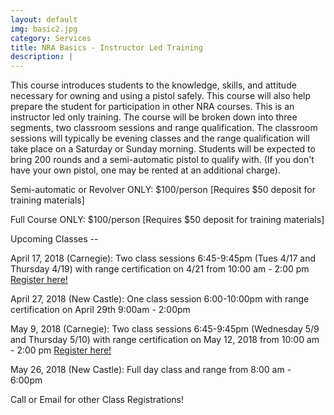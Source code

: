 ```yaml
---
layout: default
img: basic2.jpg
category: Services
title: NRA Basics - Instructor Led Training
description: |
---
```

This course introduces students to the knowledge, skills, and attitude necessary for owning and using a pistol safely. This course will also help prepare the student for participation in other NRA courses. This is an instructor led only training. The course will be broken down into three segments, two classroom sessions and range qualification.  The classroom sessions will typically be evening classes and the range qualification will take place on a Saturday or Sunday morning.  Students will be expected to bring 200 rounds and a semi-automatic pistol to qualify with. (If you don't have your own pistol, one may be rented at an additional charge).  

     
Semi-automatic or Revolver ONLY: $100/person [Requires $50 deposit for training materials]

Full Course ONLY:  $100/person  [Requires $50 deposit for training materials]



Upcoming Classes -- 

April 17, 2018 (Carnegie): Two class sessions 6:45-9:45pm (Tues 4/17 and Thursday 4/19) with 
range certification on 4/21 from 10:00 am - 2:00 pm <a href="https://www.nrainstructors.org/CourseDetails.aspx?Courseid=472359&seats=8&State=n&zip=15106&radius=25.1&id=56&bsa=&youth=&women=" target="_blank">Register here! </a> 

April 27, 2018 (New Castle): One class session 6:00-10:00pm with range certification on April 29th 9:00am - 2:00pm

May 9, 2018 (Carnegie):  Two class sessions 6:45-9:45pm (Wednesday 5/9 and Thursday 5/10) with range certification on May 12, 2018 from 10:00 am - 2:00 pm <a href="https://www.nrainstructors.org/CourseDetails.aspx?Courseid=480973&seats=8&State=n&zip=15106&radius=25.1&id=56&bsa=&youth=&women=" target="_blank">Register here! </a>

May 26, 2018 (New Castle):  Full day class and range from 8:00 am - 6:00pm


Call or Email for other Class Registrations!
